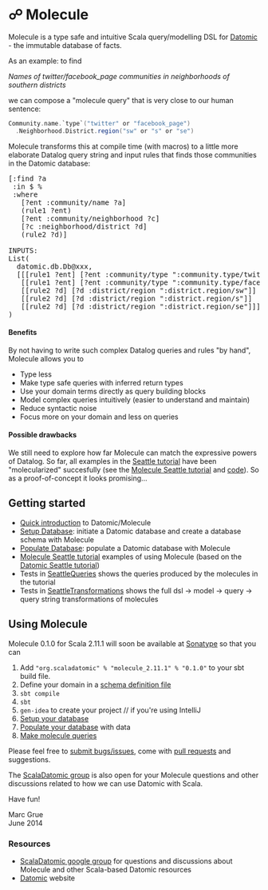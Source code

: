 # ☍ Molecule

Molecule is a type safe and intuitive Scala query/modelling DSL for 
[Datomic][datomic] - the immutable database of facts. 

As an example: to find

_Names of twitter/facebook_page communities in neighborhoods of southern districts_
 
we can compose a "molecule query" that is very close to our
human sentence:

```scala
Community.name.`type`("twitter" or "facebook_page")
  .Neighborhood.District.region("sw" or "s" or "se")
```

Molecule transforms this at compile time (with macros) to a little more elaborate Datalog query string and
 input rules that finds those communities in the Datomic database:

<pre>
[:find ?a
 :in $ %
 :where
   [?ent :community/name ?a]
   (rule1 ?ent)
   [?ent :community/neighborhood ?c]
   [?c :neighborhood/district ?d]
   (rule2 ?d)]

INPUTS:
List(
  datomic.db.Db@xxx,
  [[[rule1 ?ent] [?ent :community/type ":community.type/twitter"]]
   [[rule1 ?ent] [?ent :community/type ":community.type/facebook_page"]]
   [[rule2 ?d] [?d :district/region ":district.region/sw"]]
   [[rule2 ?d] [?d :district/region ":district.region/s"]]
   [[rule2 ?d] [?d :district/region ":district.region/se"]]]
)
</pre>

#### Benefits

By not having to write such complex Datalog queries and rules "by hand", Molecule 
allows you to

- Type less
- Make type safe queries with inferred return types
- Use your domain terms directly as query building blocks
- Model complex queries intuitively (easier to understand and maintain)
- Reduce syntactic noise
- Focus more on your domain and less on queries

#### Possible drawbacks

We still need to explore how far Molecule can match the expressive powers
 of Datalog. So far, all 
 examples in the
[Seattle tutorial][seattle] have been 
"molecularized" succesfully (see the 
[Molecule Seattle tutorial][tutorial] and 
[code][tutorialcode]). So as a proof-of-concept it looks promising...

## Getting started

- [Quick introduction][intro] to Datomic/Molecule
- [Setup Database][setup]: initiate a Datomic database and create a database schema with Molecule
- [Populate Database][populate]: populate a Datomic database with Molecule
- [Molecule Seattle tutorial][tutorial] examples of using Molecule (based on the 
[Datomic Seattle tutorial][seattle])
- Tests in [SeattleQueries][tutorialqueries] shows the queries produced by the molecules in the tutorial
- Tests in [SeattleTransformations][tutorialtransformations] shows the full dsl -> model -> query -> query string 
transformations of molecules

## Using Molecule

Molecule 0.1.0 for Scala 2.11.1 will soon be available at 
[Sonatype](https://oss.sonatype.org/index.html#nexus-search;quick%7Escaladci)
 so that you can

1. Add `"org.scaladatomic" % "molecule_2.11.1" % "0.1.0"` to your sbt build file.
2. Define your domain in a [schema definition file][setup]
3. `sbt compile`
4. `sbt`
5. `gen-idea` to create your project // if you're using IntelliJ
6. [Setup your database][setup]
7. [Populate your database][populate] with data
8. [Make molecule queries][tutorial]

Please feel free to [submit bugs/issues][issues], come with [pull requests][pullrequests] and suggestions. 

The [ScalaDatomic group][scaladatomicgroup] is also open for your Molecule questions and other discussions 
related to how we can use Datomic with Scala.

Have fun!

Marc Grue<br>
June 2014


### Resources
- [ScalaDatomic google group][scaladatomicgroup] for questions and discussions about Molecule and other Scala-based Datomic resources
- [Datomic][datomic] website

[datomic]: http://www.datomic.com
[seattle]: http://docs.datomic.com/tutorial.html
[scaladatomicgroup]: https://groups.google.com/forum/#!forum/scaladatomic
[pullrequests]: https://groups.google.com/forum/#!forum/scaladatomic
[issues]: https://github.com/ScalaDatomic/molecule/issues

[intro]: https://github.com/ScalaDatomic/molecule/wiki/1.1.-Quick-introduction
[setup]: https://github.com/ScalaDatomic/molecule/wiki/1.2.-Setup-the-database
[populate]: https://github.com/ScalaDatomic/molecule/wiki/1.3.-Populate-the-database
[tutorial]: https://github.com/ScalaDatomic/molecule/wiki/1.4.-Molecule-Seattle-tutorial
[tutorialcode]: https://github.com/ScalaDatomic/molecule/blob/master/examples/src/test/scala/molecule/examples/seattle/SeattleTests.scala
[tutorialqueries]: https://github.com/ScalaDatomic/molecule/blob/master/examples/src/test/scala/molecule/examples/seattle/SeattleQueryTests.scala
[tutorialtransformations]: https://github.com/ScalaDatomic/molecule/blob/master/examples/src/test/scala/molecule/examples/seattle/SeattleTransformationTests.scala

